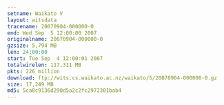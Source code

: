 ```yaml
---
setname: Waikato V
layout: witsdata
tracename: 20070904-000000-0
end: Wed Sep  5 12:00:00 2007
originalname: 20070904-000000-0
gzsize: 5,794 MB
len: 24:00:00
start: Tue Sep  4 12:00:01 2007
totalwirelen: 117,311 MB
pkts: 226 million
download: ftp://wits.cs.waikato.ac.nz/waikato/5/20070904-000000-0.gz
size: 17,249 MB
md5: 5ca8c9136d290d5a2c2fc2972301bab4
---
```

